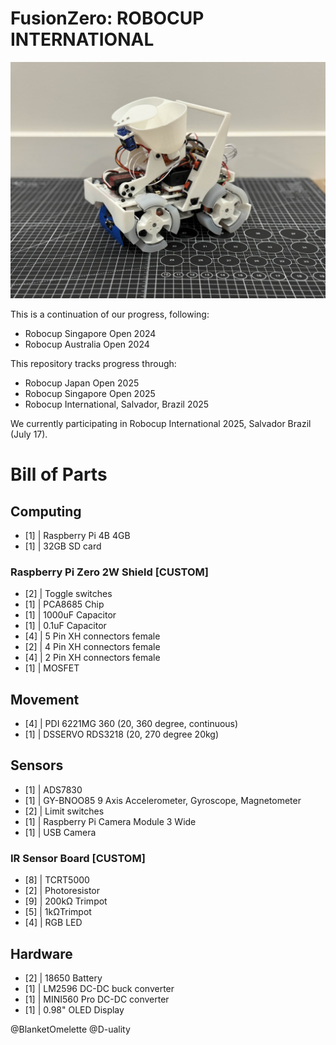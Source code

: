 # FusionZero: ROBOCUP INTERNATIONAL
<img src="4_documents/Photos/robot_photo.jpg" alt="Bot Photo" width="800"/>

This is a continuation of our progress, following:
- Robocup Singapore Open 2024
- Robocup Australia Open 2024

This repository tracks progress through:
- Robocup Japan Open 2025
- Robocup Singapore Open 2025
- Robocup International, Salvador, Brazil 2025

We currently participating in Robocup International 2025, Salvador Brazil (July 17).

# Bill of Parts
## Computing
- [1] | Raspberry Pi 4B 4GB
- [1] | 32GB SD card

### Raspberry Pi Zero 2W Shield [CUSTOM]
- [2] | Toggle switches
- [1] | PCA8685 Chip
- [1] | 1000uF Capacitor
- [1] | 0.1uF Capacitor
- [4] | 5 Pin XH connectors female
- [2] | 4 Pin XH connectors female
- [4] | 2 Pin XH connectors female
- [1] | MOSFET

## Movement
- [4] | PDI 6221MG 360 (20, 360 degree, continuous)
- [1] | DSSERVO RDS3218 (20, 270 degree 20kg)

## Sensors
- [1] | ADS7830
- [1] | GY-BNOO85 9 Axis Accelerometer, Gyroscope, Magnetometer
- [2] | Limit switches
- [1] | Raspberry Pi Camera Module 3 Wide
- [1] | USB Camera

### IR Sensor Board [CUSTOM]
- [8] | TCRT5000
- [2] | Photoresistor
- [9] | 200kΩ Trimpot
- [5] | 1kΩTrimpot
- [4] | RGB LED

## Hardware
- [2] | 18650 Battery 
- [1] | LM2596 DC-DC buck converter 
- [1] | MINI560 Pro DC-DC converter
- [1] | 0.98" OLED Display

@BlanketOmelette
@D-uality
